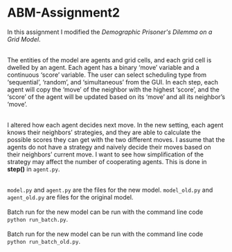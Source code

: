 # ABM-Assignment2
In this assignment I modified the *Demographic Prisoner's Dilemma on a Grid Model*. <br><br>

The entities of the model are agents and grid cells, and each grid cell is dwelled by an agent. Each 
agent  has  a  binary  ‘move’  variable  and  a  continuous  ‘score’  variable.  The  user  can  select 
scheduling type from ‘sequential’, ‘random’, and ‘simultaneous’ from the GUI. In each step, each 
agent will copy the ‘move’ of the neighbor with the highest ‘score’, and the ‘score’ of the agent 
will be updated based on its ‘move’ and all its neighbor’s ‘move’.<br><br>

I altered how each agent decides next move. In the new setting, each agent knows their neighbors’ 
strategies,  and  they  are  able  to  calculate  the  possible  scores  they  can  get  with  the  two  different 
moves. I assume that the agents do not have a strategy and naively decide their moves based on 
their  neighbors’  current  move.  I  want  to  see  how  simplification  of  the  strategy  may  affect  the 
number of cooperating agents. This is done in **step()** in `agent.py`.<br><br>

`model.py` and `agent.py` are the files for the new model. `model_old.py` and `agent_old.py` are files for the original model. <br><br>
Batch run for the new model can be run with the command line code <br>`python run_batch.py`.<br><br>
Batch run for the new model can be run with the command line code <br>`python run_batch_old.py`.<br><br>
